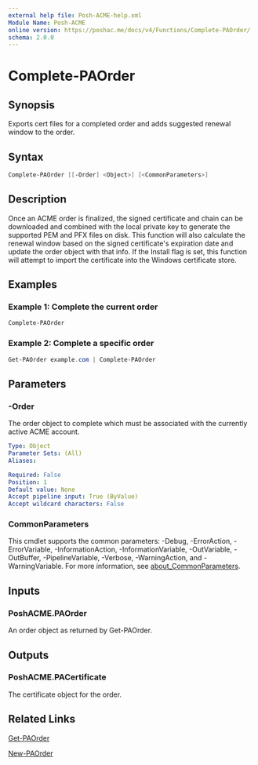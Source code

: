 ```yaml
---
external help file: Posh-ACME-help.xml
Module Name: Posh-ACME
online version: https://poshac.me/docs/v4/Functions/Complete-PAOrder/
schema: 2.0.0
---
```


# Complete-PAOrder

## Synopsis

Exports cert files for a completed order and adds suggested renewal window to the order.

## Syntax

```powershell
Complete-PAOrder [[-Order] <Object>] [<CommonParameters>]
```

## Description

Once an ACME order is finalized, the signed certificate and chain can be downloaded and combined with the local private key to generate the supported PEM and PFX files on disk.
This function will also calculate the renewal window based on the signed certificate's expiration date and update the order object with that info.
If the Install flag is set, this function will attempt to import the certificate into the Windows certificate store.

## Examples

### Example 1: Complete the current order

```powershell
Complete-PAOrder
```

### Example 2: Complete a specific order

```powershell
Get-PAOrder example.com | Complete-PAOrder
```

## Parameters

### -Order
The order object to complete which must be associated with the currently active ACME account.

```yaml
Type: Object
Parameter Sets: (All)
Aliases:

Required: False
Position: 1
Default value: None
Accept pipeline input: True (ByValue)
Accept wildcard characters: False
```

### CommonParameters
This cmdlet supports the common parameters: -Debug, -ErrorAction, -ErrorVariable, -InformationAction, -InformationVariable, -OutVariable, -OutBuffer, -PipelineVariable, -Verbose, -WarningAction, and -WarningVariable. For more information, see [about_CommonParameters](http://go.microsoft.com/fwlink/?LinkID=113216).

## Inputs

### PoshACME.PAOrder
An order object as returned by Get-PAOrder.

## Outputs

### PoshACME.PACertificate
The certificate object for the order.

## Related Links

[Get-PAOrder](Get-PAOrder.md)

[New-PAOrder](New-PAOrder.md)

